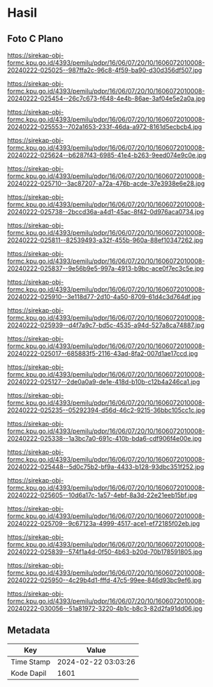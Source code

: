 # Hasil

## Foto C Plano

https://sirekap-obj-formc.kpu.go.id/4393/pemilu/pdpr/16/06/07/20/10/1606072010008-20240222-025025--987ffa2c-96c8-4f59-ba90-d30d356df507.jpg

https://sirekap-obj-formc.kpu.go.id/4393/pemilu/pdpr/16/06/07/20/10/1606072010008-20240222-025454--26c7c673-f648-4e4b-86ae-3af04e5e2a0a.jpg

https://sirekap-obj-formc.kpu.go.id/4393/pemilu/pdpr/16/06/07/20/10/1606072010008-20240222-025553--702a1653-233f-46da-a972-8161d5ecbcb4.jpg

https://sirekap-obj-formc.kpu.go.id/4393/pemilu/pdpr/16/06/07/20/10/1606072010008-20240222-025624--b6287f43-6985-41e4-b263-9eed074e9c0e.jpg

https://sirekap-obj-formc.kpu.go.id/4393/pemilu/pdpr/16/06/07/20/10/1606072010008-20240222-025710--3ac87207-a72a-476b-acde-37e3938e6e28.jpg

https://sirekap-obj-formc.kpu.go.id/4393/pemilu/pdpr/16/06/07/20/10/1606072010008-20240222-025738--2bccd36a-a4d1-45ac-8f42-0d976aca0734.jpg

https://sirekap-obj-formc.kpu.go.id/4393/pemilu/pdpr/16/06/07/20/10/1606072010008-20240222-025811--82539493-a32f-455b-960a-88ef10347262.jpg

https://sirekap-obj-formc.kpu.go.id/4393/pemilu/pdpr/16/06/07/20/10/1606072010008-20240222-025837--9e56b9e5-997a-4913-b9bc-ace0f7ec3c5e.jpg

https://sirekap-obj-formc.kpu.go.id/4393/pemilu/pdpr/16/06/07/20/10/1606072010008-20240222-025910--3e118d77-2d10-4a50-8709-61d4c3d764df.jpg

https://sirekap-obj-formc.kpu.go.id/4393/pemilu/pdpr/16/06/07/20/10/1606072010008-20240222-025939--d4f7a9c7-bd5c-4535-a94d-527a8ca74887.jpg

https://sirekap-obj-formc.kpu.go.id/4393/pemilu/pdpr/16/06/07/20/10/1606072010008-20240222-025017--685883f5-2116-43ad-8fa2-007d1ae17ccd.jpg

https://sirekap-obj-formc.kpu.go.id/4393/pemilu/pdpr/16/06/07/20/10/1606072010008-20240222-025127--2de0a0a9-de1e-418d-b10b-c12b4a246ca1.jpg

https://sirekap-obj-formc.kpu.go.id/4393/pemilu/pdpr/16/06/07/20/10/1606072010008-20240222-025235--05292394-d56d-46c2-9215-36bbc105cc1c.jpg

https://sirekap-obj-formc.kpu.go.id/4393/pemilu/pdpr/16/06/07/20/10/1606072010008-20240222-025338--1a3bc7a0-691c-410b-bda6-cdf906f4e00e.jpg

https://sirekap-obj-formc.kpu.go.id/4393/pemilu/pdpr/16/06/07/20/10/1606072010008-20240222-025448--5d0c75b2-bf9a-4433-b128-93dbc351f252.jpg

https://sirekap-obj-formc.kpu.go.id/4393/pemilu/pdpr/16/06/07/20/10/1606072010008-20240222-025605--10d6a17c-1a57-4ebf-8a3d-22e21eeb15bf.jpg

https://sirekap-obj-formc.kpu.go.id/4393/pemilu/pdpr/16/06/07/20/10/1606072010008-20240222-025709--9c67123a-4999-4517-ace1-ef72185f02eb.jpg

https://sirekap-obj-formc.kpu.go.id/4393/pemilu/pdpr/16/06/07/20/10/1606072010008-20240222-025839--574f1a4d-0f50-4b63-b20d-70b178591805.jpg

https://sirekap-obj-formc.kpu.go.id/4393/pemilu/pdpr/16/06/07/20/10/1606072010008-20240222-025950--4c29b4d1-fffd-47c5-99ee-846d93bc9ef6.jpg

https://sirekap-obj-formc.kpu.go.id/4393/pemilu/pdpr/16/06/07/20/10/1606072010008-20240222-030056--51a81972-3220-4b1c-b8c3-82d2fa91dd06.jpg


## Metadata

| Key        | Value               |
| ---------- | ------------------- |
| Time Stamp | 2024-02-22 03:03:26 |
| Kode Dapil | 1601                |



